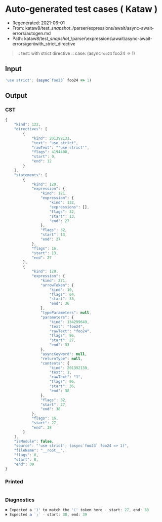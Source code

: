 # Auto-generated test cases ( Kataw )
- Regenerated: 2021-06-01
- From: kataw8/test\__snapshot__/parser/expressions/await/async-await-errors/autogen.md
- Path: kataw8/test\__snapshot__\parser\expressions\await\async-await-errors\gen\with_strict_directive
> :: test: with strict directive
> :: case: (async`foo23` foo24 => 1)
## Input

`````js
'use strict'; (async`foo23` foo24 => 1)
`````
## Output

### CST

```javascript
{
    "kind": 122,
    "directives": [
        {
            "kind": 201392131,
            "text": "use strict",
            "rawText": "'use strict'",
            "flags": 4194400,
            "start": 0,
            "end": 12
        }
    ],
    "statements": [
        {
            "kind": 120,
            "expression": {
                "kind": 121,
                "expression": {
                    "kind": 132,
                    "expressions": [],
                    "flags": 32,
                    "start": 13,
                    "end": 27
                },
                "flags": 32,
                "start": 13,
                "end": 27
            },
            "flags": 16,
            "start": 13,
            "end": 27
        },
        {
            "kind": 120,
            "expression": {
                "kind": 271,
                "arrowToken": {
                    "kind": 10,
                    "flags": 64,
                    "start": 33,
                    "end": 36
                },
                "typeParameters": null,
                "parameters": {
                    "kind": 134299649,
                    "text": "foo24",
                    "rawText": "foo24",
                    "flags": 96,
                    "start": 27,
                    "end": 33
                },
                "asyncKeyword": null,
                "returnType": null,
                "contents": {
                    "kind": 201392130,
                    "text": 1,
                    "rawText": "1",
                    "flags": 96,
                    "start": 36,
                    "end": 38
                },
                "flags": 32,
                "start": 27,
                "end": 38
            },
            "flags": 16,
            "start": 27,
            "end": 38
        }
    ],
    "isModule": false,
    "source": "'use strict'; (async`foo23` foo24 => 1)",
    "fileName": "__root__",
    "flags": 0,
    "start": 0,
    "end": 39
}
```

### Printed

```javascript

```

### Diagnostics

```javascript
✖ Expected a ')' to match the '(' token here - start: 27, end: 33
✖ Expected a `;` - start: 38, end: 39

```

